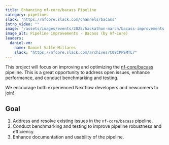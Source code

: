 ```yaml
---
title: Enhancing nf-core/bacass Pipeline
category: pipelines
slack: "https://nfcore.slack.com/channels/bacass"
intro_video: ""
image: "/assets/images/events/2025/hackathon-march/bacass-improvements.png"
image_alt: Pipeline improvements - Bacass (by nf-core)
leaders:
  daniel-vm:
    name: Daniel Valle-Millares
    slack: "https://nfcore.slack.com/archives/C08CPPSMTL7"
---
```


This project will focus on improving and optimizing the [nf-core/bacass](https://nf-co.re/bacass/dev) pipeline. This is a great opportunity to address open issues, enhance performance, and conduct benchmarking and testing.

We encourage both experienced Nextflow developers and newcomers to join!

## Goal

1. Address and resolve existing issues in the `nf-core/bacass` pipeline.
2. Conduct benchmarking and testing to improve pipeline robustness and efficiency.
3. Enhance documentation and usability of the pipeline.
